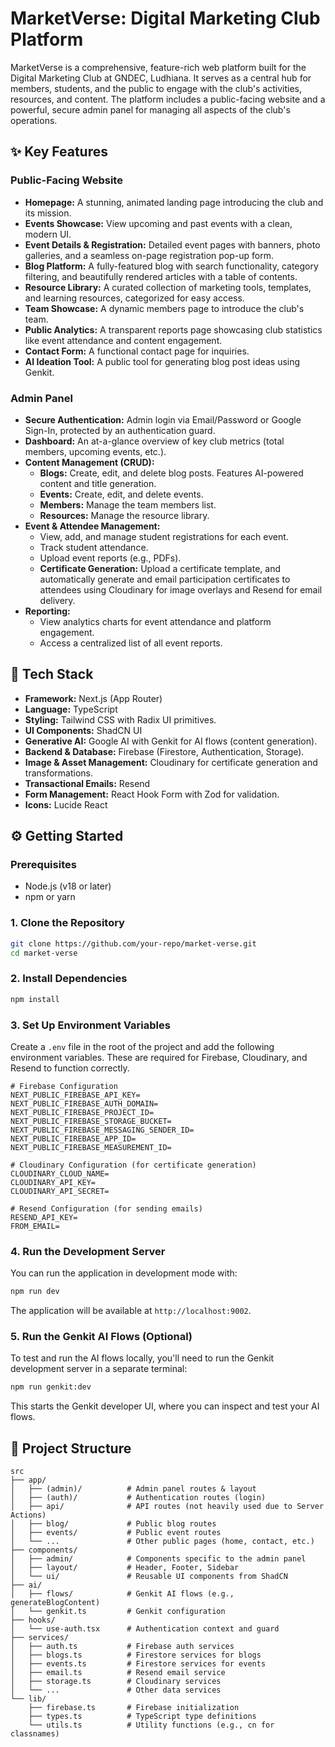 # MarketVerse: Digital Marketing Club Platform

MarketVerse is a comprehensive, feature-rich web platform built for the Digital Marketing Club at GNDEC, Ludhiana. It serves as a central hub for members, students, and the public to engage with the club's activities, resources, and content. The platform includes a public-facing website and a powerful, secure admin panel for managing all aspects of the club's operations.

<!-- ![MarketVerse Homepage](https://placehold.co/1200x600.png?text=MarketVerse+Screenshot) -->

## ✨ Key Features

### Public-Facing Website
- **Homepage:** A stunning, animated landing page introducing the club and its mission.
- **Events Showcase:** View upcoming and past events with a clean, modern UI.
- **Event Details & Registration:** Detailed event pages with banners, photo galleries, and a seamless on-page registration pop-up form.
- **Blog Platform:** A fully-featured blog with search functionality, category filtering, and beautifully rendered articles with a table of contents.
- **Resource Library:** A curated collection of marketing tools, templates, and learning resources, categorized for easy access.
- **Team Showcase:** A dynamic members page to introduce the club's team.
- **Public Analytics:** A transparent reports page showcasing club statistics like event attendance and content engagement.
- **Contact Form:** A functional contact page for inquiries.
- **AI Ideation Tool:** A public tool for generating blog post ideas using Genkit.

### Admin Panel
- **Secure Authentication:** Admin login via Email/Password or Google Sign-In, protected by an authentication guard.
- **Dashboard:** An at-a-glance overview of key club metrics (total members, upcoming events, etc.).
- **Content Management (CRUD):**
  - **Blogs:** Create, edit, and delete blog posts. Features AI-powered content and title generation.
  - **Events:** Create, edit, and delete events.
  - **Members:** Manage the team members list.
  - **Resources:** Manage the resource library.
- **Event & Attendee Management:**
  - View, add, and manage student registrations for each event.
  - Track student attendance.
  - Upload event reports (e.g., PDFs).
  - **Certificate Generation:** Upload a certificate template, and automatically generate and email participation certificates to attendees using Cloudinary for image overlays and Resend for email delivery.
- **Reporting:**
  - View analytics charts for event attendance and platform engagement.
  - Access a centralized list of all event reports.


## 🚀 Tech Stack

- **Framework:** Next.js (App Router)
- **Language:** TypeScript
- **Styling:** Tailwind CSS with Radix UI primitives.
- **UI Components:** ShadCN UI
- **Generative AI:** Google AI with Genkit for AI flows (content generation).
- **Backend & Database:** Firebase (Firestore, Authentication, Storage).
- **Image & Asset Management:** Cloudinary for certificate generation and transformations.
- **Transactional Emails:** Resend
- **Form Management:** React Hook Form with Zod for validation.
- **Icons:** Lucide React

## ⚙️ Getting Started

### Prerequisites
- Node.js (v18 or later)
- npm or yarn

### 1. Clone the Repository
```bash
git clone https://github.com/your-repo/market-verse.git
cd market-verse
```

### 2. Install Dependencies
```bash
npm install
```

### 3. Set Up Environment Variables
Create a `.env` file in the root of the project and add the following environment variables. These are required for Firebase, Cloudinary, and Resend to function correctly.

```env
# Firebase Configuration
NEXT_PUBLIC_FIREBASE_API_KEY=
NEXT_PUBLIC_FIREBASE_AUTH_DOMAIN=
NEXT_PUBLIC_FIREBASE_PROJECT_ID=
NEXT_PUBLIC_FIREBASE_STORAGE_BUCKET=
NEXT_PUBLIC_FIREBASE_MESSAGING_SENDER_ID=
NEXT_PUBLIC_FIREBASE_APP_ID=
NEXT_PUBLIC_FIREBASE_MEASUREMENT_ID=

# Cloudinary Configuration (for certificate generation)
CLOUDINARY_CLOUD_NAME=
CLOUDINARY_API_KEY=
CLOUDINARY_API_SECRET=

# Resend Configuration (for sending emails)
RESEND_API_KEY=
FROM_EMAIL=
```

### 4. Run the Development Server
You can run the application in development mode with:

```bash
npm run dev
```
The application will be available at `http://localhost:9002`.

### 5. Run the Genkit AI Flows (Optional)
To test and run the AI flows locally, you'll need to run the Genkit development server in a separate terminal:

```bash
npm run genkit:dev
```
This starts the Genkit developer UI, where you can inspect and test your AI flows.

## 📁 Project Structure

```
src
├── app/
│   ├── (admin)/          # Admin panel routes & layout
│   ├── (auth)/           # Authentication routes (login)
│   ├── api/              # API routes (not heavily used due to Server Actions)
│   ├── blog/             # Public blog routes
│   ├── events/           # Public event routes
│   └── ...               # Other public pages (home, contact, etc.)
├── components/
│   ├── admin/            # Components specific to the admin panel
│   ├── layout/           # Header, Footer, Sidebar
│   └── ui/               # Reusable UI components from ShadCN
├── ai/
│   ├── flows/            # Genkit AI flows (e.g., generateBlogContent)
│   └── genkit.ts         # Genkit configuration
├── hooks/
│   └── use-auth.tsx      # Authentication context and guard
├── services/
│   ├── auth.ts           # Firebase auth services
│   ├── blogs.ts          # Firestore services for blogs
│   ├── events.ts         # Firestore services for events
│   ├── email.ts          # Resend email service
│   ├── storage.ts        # Cloudinary services
│   └── ...               # Other data services
└── lib/
    ├── firebase.ts       # Firebase initialization
    ├── types.ts          # TypeScript type definitions
    └── utils.ts          # Utility functions (e.g., cn for classnames)
```
